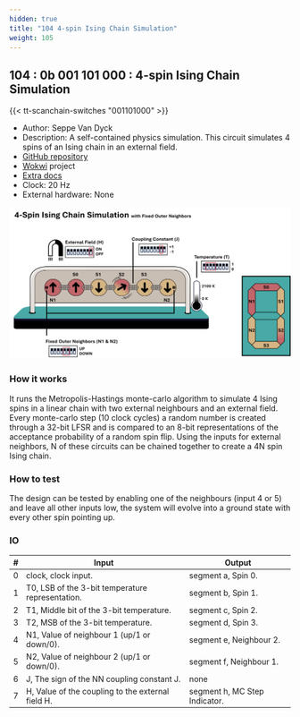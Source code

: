 ```yaml
---
hidden: true
title: "104 4-spin Ising Chain Simulation"
weight: 105
---
```


## 104 : 0b 001 101 000 : 4-spin Ising Chain Simulation

{{< tt-scanchain-switches "001101000" >}}

* Author: Seppe Van Dyck
* Description: A self-contained physics simulation. This circuit simulates 4 spins of an Ising chain in  an external field.
* [GitHub repository](https://github.com/svd321/tt02-Ising)
* [Wokwi](https://wokwi.com/projects/347592305412145748) project
* [Extra docs](https://github.com/svd321/tt02-Ising/blob/main/README.md)
* Clock: 20 Hz
* External hardware: None

![picture](images/singlePictureSummary.png)

### How it works

It runs the Metropolis-Hastings monte-carlo algorithm to simulate 4 Ising spins in a linear chain with two external neighbours and an external field. Every monte-carlo step (10 clock cycles) a random number is created through a 32-bit LFSR and is compared to an 8-bit representations of the acceptance probability of a random spin flip. Using the inputs for external neighbors, N of these circuits can be chained together to create a 4N spin Ising chain.

### How to test

The design can be tested by enabling one of the neighbours (input 4 or 5) and leave all other inputs low, the system will evolve into a ground state with every other spin pointing up.

### IO

| # | Input        | Output       |
|---|--------------|--------------|
| 0 | clock, clock input.  | segment a, Spin 0. |
| 1 | T0, LSB of the 3-bit temperature representation.  | segment b, Spin 1. |
| 2 | T1, Middle bit of the 3-bit temperature.  | segment c, Spin 2. |
| 3 | T2, MSB of the 3-bit temperature.  | segment d, Spin 3. |
| 4 | N1, Value of neighbour 1 (up/1 or down/0).  | segment e, Neighbour 2. |
| 5 | N2, Value of neighbour 2 (up/1 or down/0).  | segment f, Neighbour 1. |
| 6 | J, The sign of the NN coupling constant J.  | none |
| 7 | H, Value of the coupling to the external field H.  | segment h, MC Step Indicator. |
